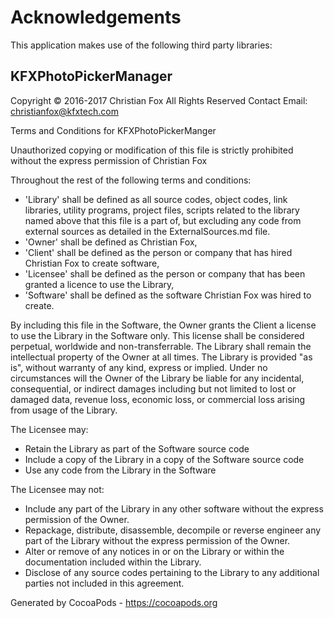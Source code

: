 # Acknowledgements
This application makes use of the following third party libraries:

## KFXPhotoPickerManager

Copyright © 2016-2017 Christian Fox
All Rights Reserved
Contact Email: christianfox@kfxtech.com

Terms and Conditions for KFXPhotoPickerManger

Unauthorized copying or modification of this file is strictly prohibited without the express permission of Christian Fox

Throughout the rest of the following terms and conditions:
- 'Library' shall be defined as all source codes, object codes, link libraries, utility programs, project files, scripts related to the library named above that this file is a part of, but excluding any code from external sources as detailed in the ExternalSources.md file.
- 'Owner' shall be defined as Christian Fox,
- 'Client' shall be defined as the person or company that has hired Christian Fox to create software,
- 'Licensee' shall be defined as the person or company that has been granted a licence to use the Library,
- 'Software' shall be defined as the software Christian Fox was hired to create.

By including this file in the Software, the Owner grants the Client a license to use the Library in the Software only. This license shall be considered perpetual, worldwide and non-transferrable.
The Library shall remain the intellectual property of the Owner at all times.
The Library is provided "as is", without warranty of any kind, express or implied. Under no circumstances will the Owner of the Library be liable for any incidental, consequential, or indirect damages including but not limited to lost or damaged data, revenue loss, economic loss, or commercial loss arising from usage of the Library.

The Licensee may:
- Retain the Library as part of the Software source code
- Include a copy of the Library in a copy of the Software source code
- Use any code from the Library in the Software

The Licensee may not:
- Include any part of the Library in any other software without the express permission of the Owner.
- Repackage, distribute, disassemble, decompile or reverse engineer any part of the Library without the express permission of the Owner.
- Alter or remove of any notices in or on the Library or within the documentation included within the Library.
- Disclose of any source codes pertaining to the Library to any additional parties not included in this agreement.


Generated by CocoaPods - https://cocoapods.org

